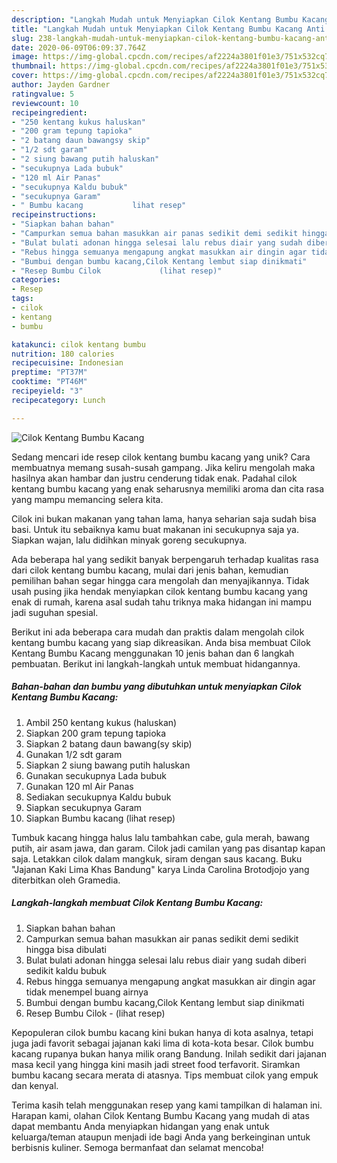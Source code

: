 ```yaml
---
description: "Langkah Mudah untuk Menyiapkan Cilok Kentang Bumbu Kacang Anti Gagal"
title: "Langkah Mudah untuk Menyiapkan Cilok Kentang Bumbu Kacang Anti Gagal"
slug: 238-langkah-mudah-untuk-menyiapkan-cilok-kentang-bumbu-kacang-anti-gagal
date: 2020-06-09T06:09:37.764Z
image: https://img-global.cpcdn.com/recipes/af2224a3801f01e3/751x532cq70/cilok-kentang-bumbu-kacang-foto-resep-utama.jpg
thumbnail: https://img-global.cpcdn.com/recipes/af2224a3801f01e3/751x532cq70/cilok-kentang-bumbu-kacang-foto-resep-utama.jpg
cover: https://img-global.cpcdn.com/recipes/af2224a3801f01e3/751x532cq70/cilok-kentang-bumbu-kacang-foto-resep-utama.jpg
author: Jayden Gardner
ratingvalue: 5
reviewcount: 10
recipeingredient:
- "250 kentang kukus haluskan"
- "200 gram tepung tapioka"
- "2 batang daun bawangsy skip"
- "1/2 sdt garam"
- "2 siung bawang putih haluskan"
- "secukupnya Lada bubuk"
- "120 ml Air Panas"
- "secukupnya Kaldu bubuk"
- "secukupnya Garam"
- " Bumbu kacang           lihat resep"
recipeinstructions:
- "Siapkan bahan bahan"
- "Campurkan semua bahan masukkan air panas sedikit demi sedikit hingga bisa dibulati"
- "Bulat bulati adonan hingga selesai lalu rebus diair yang sudah diberi sedikit kaldu bubuk"
- "Rebus hingga semuanya mengapung angkat masukkan air dingin agar tidak menempel buang airnya"
- "Bumbui dengan bumbu kacang,Cilok Kentang lembut siap dinikmati"
- "Resep Bumbu Cilok             (lihat resep)"
categories:
- Resep
tags:
- cilok
- kentang
- bumbu

katakunci: cilok kentang bumbu 
nutrition: 180 calories
recipecuisine: Indonesian
preptime: "PT37M"
cooktime: "PT46M"
recipeyield: "3"
recipecategory: Lunch

---
```



![Cilok Kentang Bumbu Kacang](https://img-global.cpcdn.com/recipes/af2224a3801f01e3/751x532cq70/cilok-kentang-bumbu-kacang-foto-resep-utama.jpg)

Sedang mencari ide resep cilok kentang bumbu kacang yang unik? Cara membuatnya memang susah-susah gampang. Jika keliru mengolah maka hasilnya akan hambar dan justru cenderung tidak enak. Padahal cilok kentang bumbu kacang yang enak seharusnya memiliki aroma dan cita rasa yang mampu memancing selera kita.

Cilok ini bukan makanan yang tahan lama, hanya seharian saja sudah bisa basi. Untuk itu sebaiknya kamu buat makanan ini secukupnya saja ya. Siapkan wajan, lalu didihkan minyak goreng secukupnya.

Ada beberapa hal yang sedikit banyak berpengaruh terhadap kualitas rasa dari cilok kentang bumbu kacang, mulai dari jenis bahan, kemudian pemilihan bahan segar hingga cara mengolah dan menyajikannya. Tidak usah pusing jika hendak menyiapkan cilok kentang bumbu kacang yang enak di rumah, karena asal sudah tahu triknya maka hidangan ini mampu jadi suguhan spesial.


Berikut ini ada beberapa cara mudah dan praktis dalam mengolah cilok kentang bumbu kacang yang siap dikreasikan. Anda bisa membuat Cilok Kentang Bumbu Kacang menggunakan 10 jenis bahan dan 6 langkah pembuatan. Berikut ini langkah-langkah untuk membuat hidangannya.

<!--inarticleads1-->

##### Bahan-bahan dan bumbu yang dibutuhkan untuk menyiapkan Cilok Kentang Bumbu Kacang:

1. Ambil 250 kentang kukus (haluskan)
1. Siapkan 200 gram tepung tapioka
1. Siapkan 2 batang daun bawang(sy skip)
1. Gunakan 1/2 sdt garam
1. Siapkan 2 siung bawang putih haluskan
1. Gunakan secukupnya Lada bubuk
1. Gunakan 120 ml Air Panas
1. Sediakan secukupnya Kaldu bubuk
1. Siapkan secukupnya Garam
1. Siapkan  Bumbu kacang           (lihat resep)


Tumbuk kacang hingga halus lalu tambahkan cabe, gula merah, bawang putih, air asam jawa, dan garam. Cilok jadi camilan yang pas disantap kapan saja. Letakkan cilok dalam mangkuk, siram dengan saus kacang. Buku &#34;Jajanan Kaki Lima Khas Bandung&#34; karya Linda Carolina Brotodjojo yang diterbitkan oleh Gramedia. 

<!--inarticleads2-->

##### Langkah-langkah membuat Cilok Kentang Bumbu Kacang:

1. Siapkan bahan bahan
1. Campurkan semua bahan masukkan air panas sedikit demi sedikit hingga bisa dibulati
1. Bulat bulati adonan hingga selesai lalu rebus diair yang sudah diberi sedikit kaldu bubuk
1. Rebus hingga semuanya mengapung angkat masukkan air dingin agar tidak menempel buang airnya
1. Bumbui dengan bumbu kacang,Cilok Kentang lembut siap dinikmati
1. Resep Bumbu Cilok -             (lihat resep)


Kepopuleran cilok bumbu kacang kini bukan hanya di kota asalnya, tetapi juga jadi favorit sebagai jajanan kaki lima di kota-kota besar. Cilok bumbu kacang rupanya bukan hanya milik orang Bandung. Inilah sedikit dari jajanan masa kecil yang hingga kini masih jadi street food terfavorit. Siramkan bumbu kacang secara merata di atasnya. Tips membuat cilok yang empuk dan kenyal. 

Terima kasih telah menggunakan resep yang kami tampilkan di halaman ini. Harapan kami, olahan Cilok Kentang Bumbu Kacang yang mudah di atas dapat membantu Anda menyiapkan hidangan yang enak untuk keluarga/teman ataupun menjadi ide bagi Anda yang berkeinginan untuk berbisnis kuliner. Semoga bermanfaat dan selamat mencoba!
